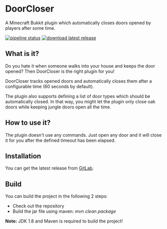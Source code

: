 # DoorCloser

A Minecraft Bukkit plugin which automatically closes doors opened by players after some time.

[![pipeline status](https://gitlab.com/Programie/DoorCloser/badges/master/pipeline.svg)](https://gitlab.com/Programie/DoorCloser/commits/master)
[![download latest release](https://img.shields.io/badge/download-latest-blue.svg)](https://gitlab.com/Programie/DoorCloser/-/jobs/artifacts/master/raw/target/DoorCloser.jar?job=release)

## What is it?

Do you hate it when someone walks into your house and keeps the door opened? Then DoorCloser is the right plugin for you!

DoorCloser tracks opened doors and automatically closes them after a configurable time (60 seconds by default).

The plugin also supports defining a list of door types which should be automatically closed. In that way, you might let the plugin only close oak doors while keeping jungle doors open all the time.

## How to use it?

The plugin doesn't use any commands. Just open any door and it will close it for you after the defined timeout has been elapsed.

## Installation

You can get the latest release from [GitLab](https://gitlab.com/Programie/DoorCloser/pipelines?scope=tags).

## Build

You can build the project in the following 2 steps:

 * Check out the repository
 * Build the jar file using maven: *mvn clean package*

**Note:** JDK 1.8 and Maven is required to build the project!